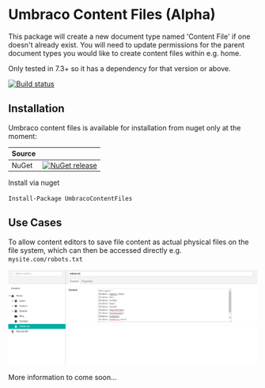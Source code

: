 # Umbraco Content Files (Alpha)
This package will create a new document type named 'Content File' if one doesn't already exist. 
You will need to update permissions for the parent document types you would like to create content files within e.g. home.

Only tested in 7.3+ so it has a dependency for that version or above.

[![Build status](https://ci.appveyor.com/api/projects/status/3ngp3mxc0cishqkw?svg=true)](https://ci.appveyor.com/project/BarFoo/UmbracoContentFiles)

## Installation
Umbraco content files is available for installation from nuget only at the moment:

| Source      |             |
|-------------|-------------|
| NuGet       | [![NuGet release](https://img.shields.io/nuget/v/UmbracoContentFiles.svg)](https://www.nuget.org/packages/UmbracoContentFiles)|

Install via nuget

`Install-Package UmbracoContentFiles`

## Use Cases
To allow content editors to save file content as actual physical files on the file system, which can then be accessed directly e.g. `mysite.com/robots.txt`

![alt text](https://raw.githubusercontent.com/BarFoo/UmbracoContentFiles/master/docs/screen1.PNG "Screenshot 1")

More information to come soon...

